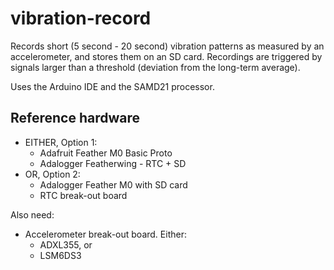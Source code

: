 # vibration-record

Records short (5 second - 20 second) vibration patterns as measured by an accelerometer, and stores them on an SD card. Recordings are triggered by signals larger than a threshold (deviation from the long-term average).

Uses the Arduino IDE and the SAMD21 processor.

## Reference hardware

* EITHER, Option 1: 
  * Adafruit Feather M0 Basic Proto
  * Adalogger Featherwing - RTC + SD
* OR, Option 2:
  * Adalogger Feather M0 with SD card
  * RTC break-out board
  
Also need:
  
* Accelerometer break-out board. Either:
  * ADXL355, or
  * LSM6DS3
